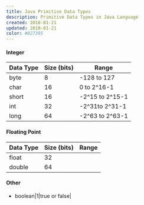 ```yaml
---
title: Java Primitive Data Types
description: Primitive Data Types in Java Language
created: 2018-01-21
updated: 2018-01-21
color: #027395
---
```


#### Integer

| Data Type | Size (bits)| Range |
|--------|--------|--------|
|byte|8|-128 to 127|
|char|16|0 to 2^16-1|
|short|16|-2^15 to 2^15-1|
|int|32|-2^31to 2^31-1|
|long|64|-2^63 to 2^63-1|

#### Floating Point

| Data Type | Size (bits)| Range |
|--------|--------|--------|
|float|32||
|double|64||

#### Other 
* boolean|1|true or false|
